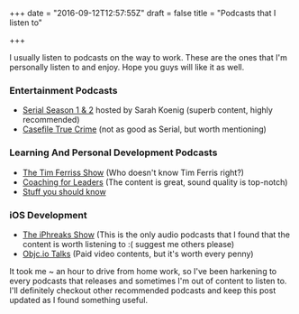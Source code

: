+++
date = "2016-09-12T12:57:55Z"
draft = false
title = "Podcasts that I listen to"

+++

I usually listen to podcasts on the way to work. These are the ones that I'm personally listen to and enjoy. Hope you guys will like it as well.

### Entertainment Podcasts

* [Serial Season 1 & 2](https://serialpodcast.org/) hosted by Sarah Koenig (superb content, highly recommended)
* [Casefile True Crime](http://casefilepodcast.com/) (not as good as Serial, but worth mentioning)

### Learning And Personal Development Podcasts

* [The Tim Ferriss Show](http://fourhourworkweek.com/podcast/) (Who doesn't know Tim Ferris right?)
* [Coaching for Leaders](http://coachingforleaders.com/) (The content is great, sound quality is top-notch)
* [Stuff you should know](http://www.stuffyoushouldknow.com/podcasts)

### iOS Development

* [The iPhreaks Show](https://devchat.tv/iphreaks) (This is the only audio podcasts that I found that the content is worth listening to :( suggest me others please)
* [Objc.io Talks](https://talk.objc.io/) (Paid video contents, but it's worth every penny)

It took me ~ an hour to drive from home work, so I've been harkening to every podcasts that releases and sometimes I'm out of content to listen to. I'll definitely checkout other recommended podcasts and keep this post updated as I found something useful.